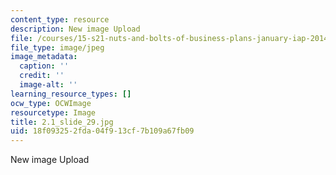 ```yaml
---
content_type: resource
description: New image Upload
file: /courses/15-s21-nuts-and-bolts-of-business-plans-january-iap-2014/18f093252fda04f913cf7b109a67fb09_2.1_slide_29.jpg
file_type: image/jpeg
image_metadata:
  caption: ''
  credit: ''
  image-alt: ''
learning_resource_types: []
ocw_type: OCWImage
resourcetype: Image
title: 2.1_slide_29.jpg
uid: 18f09325-2fda-04f9-13cf-7b109a67fb09
---
```

New image Upload

